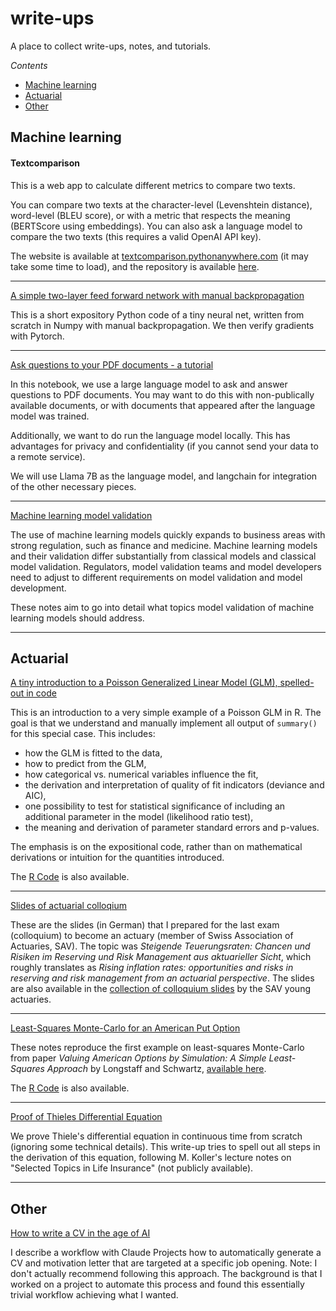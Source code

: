 # write-ups

A place to collect write-ups, notes, and tutorials.

*Contents*

* [Machine learning](#machine-learning)
* [Actuarial](#actuarial)
* [Other](#other)

## Machine learning


#### Textcomparison

This is a web app to calculate different metrics to compare two texts.

You can compare two texts at the character-level (Levenshtein distance), word-level (BLEU score), or with a metric that respects the meaning (BERTScore using embeddings). 
You can also ask a language model to compare the two texts (this requires a valid OpenAI API key). 

The website is available at <a href="http://textcomparison.pythonanywhere.com" target="_blank">textcomparison.pythonanywhere.com</a> (it may take some time to load),
and the repository is available [here](https://github.com/adrische/textcomparison).

----

[A simple two-layer feed forward network with manual backpropagation](manual-backpropagation-example.py)

This is a short expository Python code of a tiny neural net, written from scratch in Numpy with manual backpropagation. We then verify gradients with Pytorch.

----

[Ask questions to your PDF documents - a tutorial](Ask%20questions%20to%20your%20PDF%20documents%20-%20a%20tutorial.ipynb)

In this notebook, we use a large language model to ask and answer questions to PDF documents. You may want to do this with non-publically available documents, or with documents that appeared after the language model was trained.

Additionally, we want to do run the language model locally. This has advantages for privacy and confidentiality (if you cannot send your data to a remote service).

We will use Llama 7B as the language model, and langchain for integration of the other necessary pieces.

----

[Machine learning model validation](machine-learning-model-validation.md)

The use of machine learning models quickly expands to business areas with strong regulation, such as finance and medicine. Machine learning models and their validation differ substantially from classical models and classical model validation. Regulators, model validation teams and model developers need to adjust to different requirements on model validation and model development.

These notes aim to go into detail what topics model validation of machine learning models should address.




----

## Actuarial

[A tiny introduction to a Poisson Generalized Linear Model (GLM), spelled-out in code](GLM.pdf)

This is an introduction to a very simple example of a Poisson GLM in R. The goal is that we understand and manually implement all output of `summary()` for this special case. This includes:

* how the GLM is fitted to the data,
* how to predict from the GLM,
* how categorical vs. numerical variables influence the fit,
* the derivation and interpretation of quality of fit indicators (deviance and AIC),
* one possibility to test for statistical significance of including an additional parameter in the model (likelihood ratio test),
* the meaning and derivation of parameter standard errors and p-values.

The emphasis is on the expositional code, rather than on mathematical derivations or intuition for the quantities introduced.

The [R Code](GLM.Rmd) is also available.

----

[Slides of actuarial colloqium](https://github.com/adrische/actuary/blob/master/colloquium/Adrian%20Scheerer%20SAV%20Kolloquium%20Presentation.pdf)

These are the slides (in German) that I prepared for the last exam (colloquium) to become an actuary (member of Swiss Association of Actuaries, SAV). The topic was _Steigende Teuerungsraten: Chancen und Risiken im Reserving und Risk Management aus aktuarieller Sicht_, which roughly translates as _Rising inflation rates: opportunities and risks in reserving and risk management from an actuarial perspective_. The slides are also available in the [collection of colloquium slides](https://www.actuaries.ch/de/fach-arbeitsgruppen/junge-aktuare/pruefungskolloquium) by the SAV young actuaries.

----

[Least-Squares Monte-Carlo for an American Put Option](Least-Squares-Monte-Carlo-American-Put.pdf)

These notes reproduce the first example on least-squares Monte-Carlo from paper _Valuing American Options by Simulation: A Simple Least-Squares Approach_ by Longstaff and Schwartz, [available here](https://people.math.ethz.ch/~hjfurrer/teaching/LongstaffSchwartzAmericanOptionsLeastSquareMonteCarlo.pdf).

The [R Code](Least-Squares-Monte-Carlo-American-Put.Rmd) is also available.

----

[Proof of Thieles Differential Equation](https://github.com/adrische/actuary/blob/master/selected-topics-in-life-insurance/Thieles-Differential-Equation.pdf)

We prove Thiele's differential equation in continuous time from scratch (ignoring some technical details). This write-up tries to spell out all steps in the derivation of this equation, following M. Koller's lecture notes on "Selected Topics in Life Insurance" (not publicly available).



----

## Other

[How to write a CV in the age of AI](How%20to%20write%20a%20CV%20in%20the%20age%20of%20AI.md)

I describe a workflow with Claude Projects how to automatically generate a CV and motivation letter that are targeted at a specific job opening. Note: I don't actually recommend following this approach. The background is that I worked on a project to automate this process and found this essentially trivial workflow achieving what I wanted.



